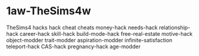 # 1aw-TheSims4w
TheSims4 hacks hack cheat cheats money-hack needs-hack relationship-hack career-hack skill-hack build-mode-hack free-real-estate motive-hack object-modder trait-modder aspiration-modder infinite-satisfaction teleport-hack CAS-hack pregnancy-hack age-modder
